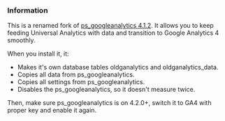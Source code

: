 
### Information

This is a renamed fork of [ps_googleanalytics 4.1.2](https://github.com/PrestaShop/ps_googleanalytics/tree/v4.1.2). It allows you to keep feeding Universal Analytics with data and transition to Google Analytics 4 smoothly.

When you install it, it:
- Makes it's own database tables oldganalytics and oldganalytics_data.
- Copies all data from ps_googleanalytics.
- Copies all settings from ps_googleanalytics.
- Disables the ps_googleanalytics, so it doesn't measure twice.

Then, make sure ps_googleanalytics is on 4.2.0+, switch it to GA4 with proper key and enable it again.
